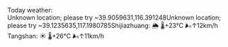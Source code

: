 Today weather:  
Unknown location; please try ~39.9059631,116.391248Unknown location; please try ~39.1235635,117.1980785Shijiazhuang: 🌦   🌡️+23°C 🌬️↑12km/h  
Tangshan: ☀️   🌡️+26°C 🌬️↑11km/h  
